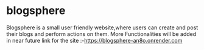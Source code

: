 # blogsphere
Blogsphere is a small user friendly website,where users can create and post their blogs and perform actions on them.
More Functionalities will be added in near future 
link for the site :-https://blogsphere-an8o.onrender.com
